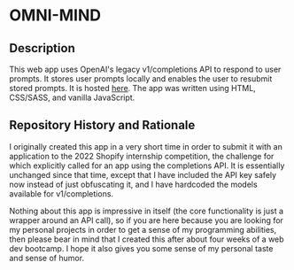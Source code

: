 # OMNI-MIND

## Description

This web app uses OpenAI's legacy v1/completions API to respond to user prompts. It stores user prompts locally and enables the user to resubmit stored prompts. It is hosted [here](https://omni-mind.netlify.app/). The app was written using HTML, CSS/SASS, and vanilla JavaScript.

## Repository History and Rationale

I originally created this app in a very short time in order to submit it with an application to the 2022 Shopify internship competition, the challenge for which explicitly called for an app using the completions API. It is essentially unchanged since that time, except that I have included the API key safely now instead of just obfuscating it, and I have hardcoded the models available for v1/completions. 

Nothing about this app is impressive in itself (the core functionality is just a wrapper around an API call), so if you are here because you are looking for my personal projects in order to get a sense of my programming abilities, then please bear in mind that I created this after about four weeks of a web dev bootcamp. I hope it also gives you some sense of my personal taste and sense of humor.